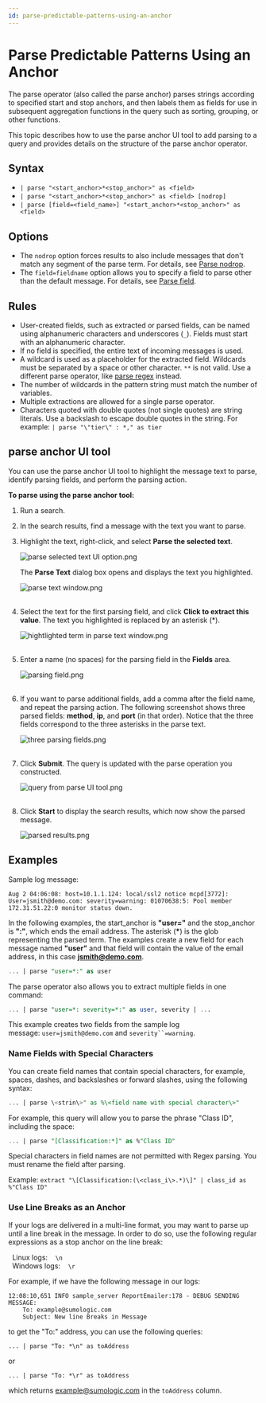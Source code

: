```yaml
---
id: parse-predictable-patterns-using-an-anchor
---
```


# Parse Predictable Patterns Using an Anchor

The parse operator (also called the parse anchor) parses strings according to specified start and stop anchors, and then labels them as fields for use in subsequent aggregation functions in the query such as sorting, grouping, or other functions.

This topic describes how to use the parse anchor UI tool to add parsing to a query and provides details on the structure of the parse anchor operator.

## Syntax

* `| parse "<start_anchor>*<stop_anchor>" as <field>`
* `| parse "<start_anchor>*<stop_anchor>" as <field> [nodrop]`
* `| parse [field=<field_name>] "<start_anchor>*<stop_anchor>" as <field>`

## Options

* The `nodrop` option forces results to also include messages that don't match any segment of the parse term. For details, see [Parse nodrop](parse-nodrop-option.md). 
* The `field=fieldname` option allows you to specify a field to parse other than the default message. For details, see [Parse field](parse-field-option.md). 

## Rules

* User-created fields, such as extracted or parsed fields, can be named using alphanumeric characters and underscores (`_`). Fields must start with an alphanumeric character. 
* If no field is specified, the entire text of incoming messages is used.
* A wildcard is used as a placeholder for the extracted field. Wildcards must be separated by a space or other character. `**` is not valid. Use a different parse operator, like [parse regex](parse-variable-patterns-using-regex.md) instead.
* The number of wildcards in the pattern string must match the number of variables.
* Multiple extractions are allowed for a single parse operator.
* Characters quoted with double quotes (not single quotes) are string literals. Use a backslash to escape double quotes in the string. For example: `| parse "\"tier\" : *," as tier`

## parse anchor UI tool

You can use the parse anchor UI tool to highlight the message text to parse, identify parsing fields, and perform the parsing action.

**To parse using the parse anchor tool:**

1. Run a search.
1. In the search results, find a message with the text you want to parse.
1. Highlight the text, right-click, and select **Parse the selected text**.  

    ![parse selected text UI option.png](/img/search/searchquerylanguage/parse-operators/anchor/parse-selected-text-UI-option.png)  
      
    The **Parse Text** dialog box opens and displays the text you highlighted.  

    ![parse text window.png](/img/search/searchquerylanguage/parse-operators/anchor/parse-text-window.png)  
     
1. Select the text for the first parsing field, and click **Click to extract this value**.   The text you highlighted is replaced by an asterisk (\*).  

    ![hightlighted term in parse text window.png](/img/search/searchquerylanguage/parse-operators/anchor/hightlighted-term-in-parse-text-window.png)  
     
1. Enter a name (no spaces) for the parsing field in the **Fields** area.  

    ![parsing field.png](/img/search/searchquerylanguage/parse-operators/anchor/parsing-field.png)  
     
1. If you want to parse additional fields, add a comma after the field name, and repeat the parsing action. The following screenshot shows three parsed fields: **method**, **ip**, and **port** (in that order). Notice that the three fields correspond to the three asterisks in the parse text.  

    ![three parsing fields.png](/img/search/searchquerylanguage/parse-operators/anchor/three-parsing-fields.png)  
     
1. Click **Submit**. The query is updated with the parse operation you constructed.  

    ![query from parse UI tool.png](/img/search/searchquerylanguage/parse-operators/anchor/query-from-parse-UI-tool.png)  
     
1. Click **Start** to display the search results, which now show the parsed message.  

    ![parsed results.png](/img/search/searchquerylanguage/parse-operators/anchor/parsed-results.png)

## Examples

Sample log message:

```
Aug 2 04:06:08: host=10.1.1.124: local/ssl2 notice mcpd[3772]: User=jsmith@demo.com: severity=warning: 01070638:5: Pool member 172.31.51.22:0 monitor status down.
```

In the following examples, the start_anchor is **"user="** and the stop_anchor is **":"**, which ends the email address. The asterisk (**\***) is the glob representing the parsed term. The examples create a new field for each message named **"user"** and that field will contain the value of the email address, in this case **jsmith@demo.com**.

```sql
... | parse "user=*:" as user 
```

The parse operator also allows you to extract multiple fields in one command:

```sql
... | parse "user=*: severity=*:" as user, severity | ... 
```

This example creates two fields from the sample log message: `user=jsmith@demo.com` and `severity``=warning`.

### Name Fields with Special Characters

You can create field names that contain special characters, for example, spaces, dashes, and backslashes or forward slashes, using the following syntax:

```sql
... | parse \<strin\>" as %\<field name with special character\>"
```

For example, this query will allow you to parse the phrase "Class ID", including the space:

```sql
... | parse "[Classification:*]" as %"Class ID"
```

Special characters in field names are not permitted with Regex parsing. You must rename the field after parsing.

Example: `extract "\[Classification:(\<class_i\>.*)\]" | class_id as %"Class ID"`

### Use Line Breaks as an Anchor

If your logs are delivered in a multi-line format, you may want to parse up until a line break in the message. In order to do so, use the following regular expressions as a stop anchor on the line break: 

  Linux logs:    `\n `  
  Windows logs:    `\r`

For example, if we have the following message in our logs:

```
12:08:10,651 INFO sample_server ReportEmailer:178 - DEBUG SENDING MESSAGE: 
    To: example@sumologic.com 
    Subject: New line Breaks in Message
```

to get the "To:" address, you can use the following queries:

`... | parse "To: *\n" as toAddress`

or

`... | parse "To: *\r" as toAddress`

which returns example@sumologic.com in the `toAddress` column.
